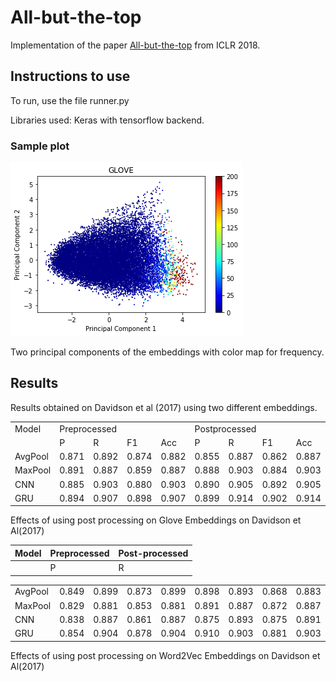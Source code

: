 
# All-but-the-top

Implementation of the paper [All-but-the-top](https://openreview.net/forum?id=HkuGJ3kCb) from ICLR 2018.

## Instructions to use

To run, use the file runner.py

Libraries used: Keras with tensorflow backend.

### Sample plot

![image-of-principal-components](https://raw.githubusercontent.com/s1998/All-but-the-top/master/images/gloveFreqPlot.png)

Two principal components of the embeddings with color map for frequency.


## Results 

Results obtained on Davidson et al (2017) using two different embeddings.

<table>
  <tr>
  	<td> Model </td>
  	<td colspan="4"> Preprocessed </td>
  	<td colspan="4"> Postprocessed </td>
  </tr>
  <tr>
  	<td></td> 
  	<td>  P  </td>
  	<td>  R  </td>
  	<td>  F1  </td> 
  	<td>  Acc  </td> 
  	<td>  P  </td> 
  	<td>  R  </td> 
  	<td>  F1  </td> 
  	<td>  Acc  </td> 
  </tr>
  <tr>
  	<td>AvgPool </td> 
  	<td> 0.871  </td>
  	<td> 0.892  </td>
  	<td> 0.874  </td> 
  	<td> 0.882  </td> 
  	<td> 0.855  </td> 
  	<td> 0.887  </td> 
  	<td> 0.862  </td> 
  	<td> 0.887  </td> 
  </tr>
  <tr>
  	<td>MaxPool </td> 
  	<td> 0.891  </td>
  	<td> 0.887  </td>
  	<td> 0.859  </td> 
  	<td> 0.887  </td> 
  	<td> 0.888  </td> 
  	<td> 0.903  </td> 
  	<td> 0.884  </td> 
  	<td> 0.903  </td> 
  </tr>
  <tr>
  	<td>CNN     </td> 
  	<td> 0.885  </td>
  	<td> 0.903  </td>
  	<td> 0.880  </td> 
  	<td> 0.903  </td> 
  	<td> 0.890  </td> 
  	<td> 0.905  </td> 
  	<td> 0.892  </td> 
  	<td> 0.905  </td> 
  </tr>
  <tr>
  	<td>GRU     </td> 
  	<td> 0.894  </td>
  	<td> 0.907  </td>
  	<td> 0.898  </td> 
  	<td> 0.907  </td> 
  	<td> 0.899  </td> 
  	<td> 0.914  </td> 
  	<td> 0.902  </td> 
  	<td> 0.914  </td> 
  </tr>
</table>

Effects of using post processing on Glove Embeddings on Davidson et Al(2017)


| Model   |  	Preprocessed              |    Post-processed             | 
|---------|-------------------------------|-------------------------------|
|         |   P   |   R   |   F1  |  Acc  |   P   |   R   |  F1   |  Acc  |
<table>
  <tr>
  	<td> AvgPool </td> 
  	<td> 0.849 </td>
  	<td> 0.899 </td>
  	<td> 0.873 </td>
  	<td> 0.899 </td>
  	<td> 0.898 </td>
  	<td> 0.893 </td>
  	<td> 0.868 </td>
  	<td> 0.883 </td>
  </tr>
  <tr>
  	<td> MaxPool </td> 
  	<td> 0.829 </td>
  	<td> 0.881 </td>
  	<td> 0.853 </td>
  	<td> 0.881 </td>
  	<td> 0.891 </td>
  	<td> 0.887 </td>
	<td> 0.872 </td>
	<td> 0.887 </td>
  </tr>
  <tr>
  	<td> CNN     </td> 
  	<td> 0.838 </td>
  	<td> 0.887 </td>
  	<td> 0.861 </td>
  	<td> 0.887 </td>
  	<td> 0.875 </td>
  	<td> 0.893 </td>
	<td> 0.875 </td>
	<td> 0.891</td>
  </tr>
  <tr>
  	<td> GRU     </td> 
  	<td> 0.854 </td>
  	<td> 0.904 </td>
  	<td> 0.878 </td>
  	<td> 0.904 </td>
  	<td> 0.910 </td>
  	<td> 0.903 </td>
	<td> 0.881 </td>
	<td> 0.903</td>
  </tr>
</table>

Effects of using post processing on Word2Vec Embeddings on Davidson et Al(2017)
